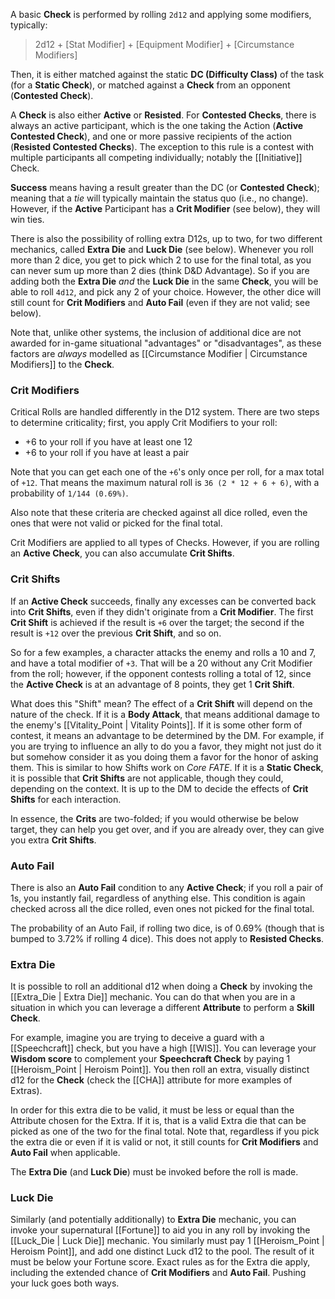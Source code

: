 A basic **Check** is performed by rolling `2d12` and applying some modifiers, typically:

> 2d12 + [Stat Modifier] + [Equipment Modifier] + [Circumstance Modifiers]

Then, it is either matched against the static **DC (Difficulty Class)** of the task (for a **Static Check**), or matched against a **Check** from an opponent (**Contested Check**).

A **Check** is also either **Active** or **Resisted**. For **Contested Checks**, there is always an active participant, which is the one taking the Action (**Active Contested Check**), and one or more passive recipients of the action (**Resisted Contested Checks**). The exception to this rule is a contest with multiple participants all competing individually; notably the [[Initiative]] Check.

**Success** means having a result greater than the DC (or **Contested Check**); meaning that a _tie_ will typically maintain the status quo (i.e., no change). However, if the **Active** Participant has a **Crit Modifier** (see below), they will win ties.

There is also the possibility of rolling extra D12s, up to two, for two different mechanics, called **Extra Die** and **Luck Die** (see below). Whenever you roll more than 2 dice, you get to pick which 2 to use for the final total, as you can never sum up more than 2 dies (think D&D Advantage). So if you are adding both the **Extra Die** _and_ the **Luck Die** in the same **Check**, you will be able to roll `4d12`, and pick any 2 of your choice. However, the other dice will still count for **Crit Modifiers** and **Auto Fail** (even if they are not valid; see below).

 Note that, unlike other systems, the inclusion of additional dice are not awarded for in-game situational "advantages" or "disadvantages", as these factors are _always_ modelled as [[Circumstance Modifier | Circumstance Modifiers]] to the **Check**.

### Crit Modifiers

Critical Rolls are handled differently in the D12 system. There are two steps to determine criticality; first, you apply Crit Modifiers to your roll:

* +6 to your roll if you have at least one 12
* +6 to your roll if you have at least a pair

Note that you can get each one of the `+6`'s only once per roll, for a max total of `+12`. That means the maximum natural roll is `36 (2 * 12 + 6 + 6)`, with a probability of `1/144 (0.69%)`.

Also note that these criteria are checked against all dice rolled, even the ones that were not valid or picked for the final total.

Crit Modifiers are applied to all types of Checks. However, if you are rolling an **Active Check**, you can also accumulate **Crit Shifts**.

### Crit Shifts

If an **Active Check** succeeds, finally any excesses can be converted back into **Crit Shifts**, even if they didn't originate from a **Crit Modifier**. The first **Crit Shift** is achieved if the result is `+6` over the target; the second if the result is `+12` over the previous **Crit Shift**, and so on.

So for a few examples, a character attacks the enemy and rolls a 10 and 7, and have a total modifier of `+3`. That will be a 20 without any Crit Modifier from the roll; however, if the opponent contests rolling a total of 12, since the **Active Check** is at an advantage of 8 points, they get 1 **Crit Shift**.

What does this "Shift" mean? The effect of a **Crit Shift** will depend on the nature of the check. If it is a **Body Attack**, that means additional damage to the enemy's [[Vitality_Point | Vitality Points]]. If it is some other form of contest, it means an advantage to be determined by the DM. For example, if you are trying to influence an ally to do you a favor, they might not just do it but somehow consider it as you doing them a favor for the honor of asking them. This is similar to how Shifts work on _Core FATE_. If it is a **Static Check**, it is possible that **Crit Shifts** are not applicable, though they could, depending on the context. It is up to the DM to decide the effects of **Crit Shifts** for each interaction.

In essence, the **Crits** are two-folded; if you would otherwise be below target, they can help you get over, and if you are already over, they can give you extra **Crit Shifts**.

### Auto Fail

There is also an **Auto Fail** condition to any **Active Check**; if you roll a pair of 1s, you instantly fail, regardless of anything else. This condition is again checked across all the dice rolled, even ones not picked for the final total.

The probability of an Auto Fail, if rolling two dice, is of 0.69% (though that is bumped to 3.72% if rolling 4 dice). This does not apply to **Resisted Checks**.

### Extra Die

It is possible to roll an additional d12 when doing a **Check** by invoking the [[Extra_Die | Extra Die]] mechanic. You can do that when you are in a situation in which you can leverage a different **Attribute** to perform a **Skill Check**.

For example, imagine you are trying to deceive a guard with a [[Speechcraft]] check, but you have a high [[WIS]]. You can leverage your **Wisdom score** to complement your **Speechcraft Check** by paying 1 [[Heroism_Point | Heroism Point]]. You then roll an extra, visually distinct d12 for the **Check** (check the [[CHA]] attribute for more examples of Extras).

In order for this extra die to be valid, it must be less or equal than the Attribute chosen for the Extra. If it is, that is a valid Extra die that can be picked as one of the two for the final total. Note that, regardless if you pick the extra die or even if it is valid or not, it still counts for **Crit Modifiers** and **Auto Fail** when applicable.

The **Extra Die** (and **Luck Die**) must be invoked before the roll is made.

### Luck Die

Similarly (and potentially additionally) to **Extra Die** mechanic, you can invoke your supernatural [[Fortune]] to aid you in any roll by invoking the [[Luck_Die | Luck Die]] mechanic. You similarly must pay 1 [[Heroism_Point | Heroism Point]], and add one distinct Luck d12 to the pool. The result of it must be below your Fortune score. Exact rules as for the Extra die apply, including the extended chance of **Crit Modifiers** and **Auto Fail**. Pushing your luck goes both ways.
